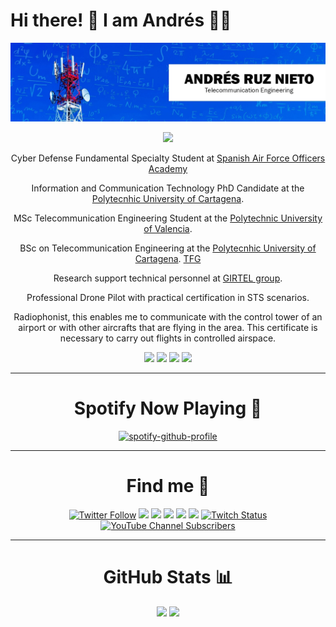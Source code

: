 # Hi there! 👋 I am Andrés 👨‍💻

<div align="center">

[![](/banner.png)](#)

[![](https://shields-io-visitor-counter.herokuapp.com/badge?page=aruznieto&label=Visitas+Al+Perfil&labelColor=000000&logo=GitHub&logoColor=FFFFFF&color=1D70B8&style=for-the-badge)](#)

Cyber Defense Fundamental Specialty Student at [Spanish Air Force Officers Academy](https://ejercitodelaire.defensa.gob.es/EA/ejercitodelaire/es/Unidades/Unidad/937527de-9f2c-11ee-b1b1-005056bf91c5/?resourceId=937527de-9f2c-11ee-b1b1-005056bf91c5&path=/sites/internet.es/.content/unidad/unidad_00073.xml)

Information and Communication Technology PhD Candidate at the [Polytecnhic University of Cartagena](https://upct.es/).

MSc Telecommunication Engineering Student at the [Polytechnic University of Valencia](http://www.upv.es/es). 

BSc on Telecommunication Engineering at the [Polytecnhic University of Cartagena](https://upct.es/). [TFG](https://repositorio.upct.es/handle/10317/17)


Research support technical personnel at [GIRTEL group](https://girtel.upct.es/).

Professional Drone Pilot with practical certification in STS scenarios.

Radiophonist, this enables me to communicate with the control tower of an airport or with other aircrafts that are flying in the area. This certificate is necessary to carry out flights in controlled airspace.

[![](https://img.shields.io/badge/iOS-000000?style=for-the-badge&logo=ios&logoColor=white)](#) [![](https://img.shields.io/badge/macOS-000000?style=for-the-badge&logo=macos&logoColor=white)](#) [![](https://img.shields.io/badge/Windows-0078D6?style=for-the-badge&logo=windows&logoColor=white)](#)  [![](https://img.shields.io/badge/Ubuntu-E95420?style=for-the-badge&logo=ubuntu&logoColor=white)](#)

---

# Spotify Now Playing 🎼

[![spotify-github-profile](https://spotify-github-profile.vercel.app/api/view?uid=11138592771&cover_image=true&theme=novatorem&bar_color=3700ff&bar_color_cover=true)](#)

---

# Find me 🔗

[![Twitter Follow](https://img.shields.io/badge/Twitter-1DA1F2?style=for-the-badge&logo=twitter&logoColor=white)](https://twitter.com/aruznieto) [![](https://img.shields.io/badge/Instagram-E4405F?style=for-the-badge&logo=instagram&logoColor=white)](https://instagram.com/aruznieto) [![](https://img.shields.io/badge/Facebook-1877F2?style=for-the-badge&logo=facebook&logoColor=white)](https://www.facebook.com/anrunie) [![](https://img.shields.io/badge/LinkedIn-0077B5?style=for-the-badge&logo=linkedin&logoColor=white)](https://www.linkedin.com/in/aruznieto/) [![](https://img.shields.io/badge/GitHub-000000?style=for-the-badge&logo=github&logoColor=white)](https://github.com/aruznieto) [![](https://img.shields.io/badge/website-000000?style=for-the-badge&logo=About.me&logoColor=white)](https://aruznieto.es) [![Twitch Status](https://img.shields.io/badge/Twitch-6441a5?style=for-the-badge&logo=twitch&logoColor=white)](https://twitch.tv/aruznieto) [![YouTube Channel Subscribers](https://img.shields.io/badge/YouTube-c4302b?style=for-the-badge&logo=youtube&logoColor=white)](https://www.youtube.com/channel/UC5Lm-BQGubMqaggbzi9Q1mA)
<!---
---

# Laptop Specification 💻
[![](https://img.shields.io/badge/asus-Rog_STRIX_G17_G713-007DB8?style=for-the-badge&logo=asus&logoColor=white)](https://rog.asus.com/es/laptops/rog-strix/2021-rog-strix-g17-series/spec)

[![](https://img.shields.io/badge/AMD-Ryzen_9_5900HZX_with_Radeon_Graphics-ED1C24?style=for-the-badge&logo=amd&logoColor=white)](#)

[![](https://img.shields.io/badge/NVIDIA-RTX3070_8GB_Laptop_GPU-76B900?style=for-the-badge&logo=nvidia&logoColor=white)](#)

[![](https://img.shields.io/badge/ram-32GB_RAM_3200MHz-007DB8?style=for-the-badge&logoColor=white)](#)
  
[![](https://img.shields.io/badge/MacBook%20PRO-M1%20PRO%20with%201TB%20%20SSD%20Storageand%2016%20Unified%20Memory-00008b?style=for-the-badge&logo=apple&logoColor=white)](https://www.apple.com/shop/buy-mac/macbook-pro/14-inch-space-gray-10-core-cpu-16-core-gpu-1tb)

---

# Programming Languages 📚

[![](https://wakatime.com/share/@20416a2b-dfd9-49bf-bb3f-e0b05d403d24/37ca7c7b-6cff-43c3-aec5-8a0c8d2cae58.svg)](#)
-->
---
# GitHub Stats 📊

[![](https://github-readme-stats.vercel.app/api?username=aruznieto)](#) [![](https://github-readme-streak-stats.herokuapp.com/?user=aruznieto)](#)

</div>
